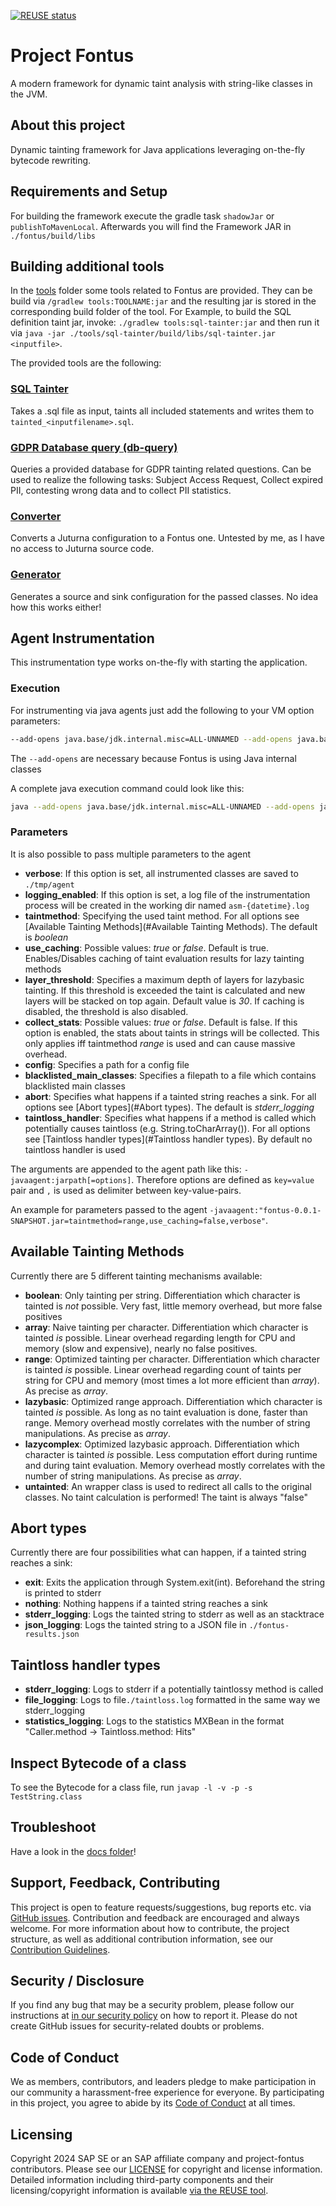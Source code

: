 [![REUSE status](https://api.reuse.software/badge/github.com/SAP/project-fontus)](https://api.reuse.software/info/github.com/SAP/project-fontus)

# Project Fontus

A modern framework for dynamic taint analysis with string-like classes in the JVM.

## About this project

Dynamic tainting framework for Java applications leveraging on-the-fly bytecode rewriting.

## Requirements and Setup

For building the framework execute the gradle task ``shadowJar`` or ``publishToMavenLocal``. Afterwards you will find the Framework JAR in ``./fontus/build/libs``

## Building additional tools

In the [tools](./tools) folder some tools related to Fontus are provided. They can be build via `/gradlew tools:TOOLNAME:jar` and the resulting jar is stored in the corresponding build folder of the tool. For Example, to build the SQL definition taint jar, invoke: `./gradlew tools:sql-tainter:jar` and then run it via `java -jar ./tools/sql-tainter/build/libs/sql-tainter.jar <inputfile>`.

The provided tools are the following:

### [SQL Tainter](./tools/sql-tainter)

Takes a .sql file as input, taints all included statements and writes them to `tainted_<inputfilename>.sql`.

### [GDPR Database query (db-query)](./tools/gdpr-database-query)

Queries a provided database for GDPR tainting related questions. Can be used to realize the following tasks: Subject Access Request, Collect expired PII, contesting wrong data and to collect PII statistics.

### [Converter](./tools/converter)
Converts a Juturna configuration to a Fontus one. Untested by me, as I have no access to Juturna source code.

### [Generator](./tools/generator)

Generates a source and sink configuration for the passed classes. No idea how this works either!

## Agent Instrumentation
This instrumentation type works on-the-fly with starting the application.

### Execution
For instrumenting via java agents just add the following to your VM option parameters:
```bash
--add-opens java.base/jdk.internal.misc=ALL-UNNAMED --add-opens java.base/java.lang.reflect=ALL-UNNAMED --add-opens java.base/jdk.internal.vm.annotation=ALL-UNNAMED -javaagent:fontus-0.0.1-SNAPSHOT.jar
```

The `--add-opens` are necessary because Fontus is using Java internal classes

A complete java execution command could look like this:
```bash
java --add-opens java.base/jdk.internal.misc=ALL-UNNAMED --add-opens java.base/java.lang.reflect=ALL-UNNAMED --add-opens java.base/jdk.internal.vm.annotation=ALL-UNNAMED -jar your-application.jar -javaagent:fontus-0.0.1-SNAPSHOT.jar
```

### Parameters
It is also possible to pass multiple parameters to the agent
- **verbose**: If this option is set, all instrumented classes are saved to ``./tmp/agent``
- **logging_enabled**: If this option is set, a log file of the instrumentation process will be created in the working dir named ``asm-{datetime}.log`` 
- **taintmethod**: Specifying the used taint method. For all options see [Available Tainting Methods](#Available Tainting Methods). The default is *boolean*
- **use_caching**: Possible values: *true* or *false*. Default is true. Enables/Disables caching of taint evaluation results for lazy tainting methods
- **layer_threshold**: Specifies a maximum depth of layers for lazybasic tainting. If this threshold is exceeded the taint is calculated and new layers will be stacked on top again. Default value is *30*. If caching is disabled, the threshold is also disabled.
- **collect_stats**: Possible values: *true* or *false*. Default is false. If this option is enabled, the stats about taints in strings will be collected. This only applies iff taintmethod *range* is used and can cause massive overhead.
- **config**: Specifies a path for a config file
- **blacklisted_main_classes**: Specifies a filepath to a file which contains blacklisted main classes
- **abort**: Specifies what happens if a tainted string reaches a sink. For all options see [Abort types](#Abort types). The default is *stderr_logging*
- **taintloss_handler**: Specifies what happens if a method is called which potentially causes taintloss (e.g. String.toCharArray()). For all options see [Taintloss handler types](#Taintloss handler types). By default no taintloss handler is used 

The arguments are appended to the agent path like this: ``-javaagent:jarpath[=options]``. Therefore options are defined as ``key=value`` pair and ``,`` is used as delimiter between key-value-pairs.

An example for parameters passed to the agent ``-javaagent:"fontus-0.0.1-SNAPSHOT.jar=taintmethod=range,use_caching=false,verbose"``.

## Available Tainting Methods
Currently there are 5 different tainting mechanisms available:
- **boolean**: Only tainting per string. Differentiation which character is tainted is *not* possible. Very fast, little memory overhead, but more false positives
- **array**: Naive tainting per character. Differentiation which character is tainted *is* possible. Linear overhead regarding length for CPU and memory (slow and expensive), nearly no false positives.
- **range**: Optimized tainting per character. Differentiation which character is tainted *is* possible. Linear overhead regarding count of taints per string for CPU and memory (most times a lot more efficient than *array*). As precise as *array*.
- **lazybasic**: Optimized range approach. Differentiation which character is tainted *is* possible. As long as no taint evaluation is done, faster than range. Memory overhead mostly correlates with the number of string manipulations. As precise as *array*.
- **lazycomplex**: Optimized lazybasic approach. Differentiation which character is tainted *is* possible. Less computation effort during runtime and during taint evaluation. Memory overhead mostly correlates with the number of string manipulations. As precise as *array*.
- **untainted**: An wrapper class is used to redirect all calls to the original classes. No taint calculation is performed! The taint is always "false"

## Abort types
Currently there are four possibilities what can happen, if a tainted string reaches a sink:

- **exit**: Exits the application through System.exit(int). Beforehand the string is printed to stderr
- **nothing**: Nothing happens if a tainted string reaches a sink
- **stderr_logging**: Logs the tainted string to stderr as well as an stacktrace
- **json_logging**: Logs the tainted string to a JSON file in ``./fontus-results.json``

## Taintloss handler types
- **stderr_logging**: Logs to stderr if a potentially taintlossy method is called
- **file_logging**: Logs to file``./taintloss.log`` formatted in the same way we stderr_logging
- **statistics_logging**: Logs to the statistics MXBean in the format "Caller.method -> Taintloss.method: Hits"

## Inspect Bytecode of a class

To see the Bytecode for a class file, run ``javap -l -v -p -s TestString.class``

## Troubleshoot

Have a look in the [docs folder](./docs)!

## Support, Feedback, Contributing

This project is open to feature requests/suggestions, bug reports etc. via [GitHub issues](https://github.com/SAP/project-fontus/issues). Contribution and feedback are encouraged and always welcome. For more information about how to contribute, the project structure, as well as additional contribution information, see our [Contribution Guidelines](CONTRIBUTING.md).

## Security / Disclosure
If you find any bug that may be a security problem, please follow our instructions at [in our security policy](https://github.com/SAP/project-fontus/security/policy) on how to report it. Please do not create GitHub issues for security-related doubts or problems.

## Code of Conduct

We as members, contributors, and leaders pledge to make participation in our community a harassment-free experience for everyone. By participating in this project, you agree to abide by its [Code of Conduct](https://github.com/SAP/.github/blob/main/CODE_OF_CONDUCT.md) at all times.

## Licensing

Copyright 2024 SAP SE or an SAP affiliate company and project-fontus contributors. Please see our [LICENSE](LICENSE) for copyright and license information. Detailed information including third-party components and their licensing/copyright information is available [via the REUSE tool](https://api.reuse.software/info/github.com/SAP/project-fontus).

